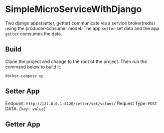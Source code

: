 # SimpleMicroServiceWithDjango
Two django apps(setter, getter) communicate via a service broker(redis) using the producer-consumer model. The app `setter` set data and the app `getter` comsumes the data.

## Build
Clone the project and change to the root of the project. Then run the command below to build it:
```
docker-compose up
```

## Setter App
Endpoint: ```http://127.0.0.1:8120/setter/set/values/```
Request Type: ```POST```
DATA: ```{key: value}```


## Getter  App

